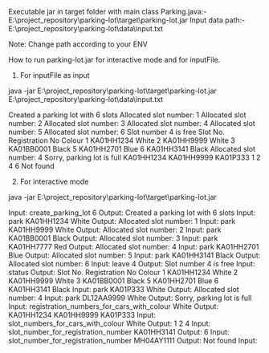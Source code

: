 Executable jar in target folder with main class Parking.java:-  E:\project_repository\parking-lot\target\parking-lot.jar
Input data path:-  E:\project_repository\parking-lot\data\input.txt

Note: Change path according to your ENV

How to run parking-lot.jar for interactive mode and for inputFile.

1. For inputFile as input

java  -jar E:\project_repository\parking-lot\target\parking-lot.jar E:\project_repository\parking-lot\data\input.txt

Created a parking lot with 6 slots
Allocated slot number: 1
Allocated slot number: 2
Allocated slot number: 3
Allocated slot number: 4
Allocated slot number: 5
Allocated slot number: 6
Slot number 4 is free
Slot No.        Registration No            Colour
1       KA01HH1234      White
2       KA01HH9999      White
3       KA01BB0001      Black
5       KA01HH2701      Blue
6       KA01HH3141      Black
Allocated slot number: 4
Sorry, parking lot is full
KA01HH1234 KA01HH9999 KA01P333
1 2 4
6
Not found


2. For interactive mode

java  -jar E:\project_repository\parking-lot\target\parking-lot.jar

Input:
create_parking_lot 6
Output:
Created a parking lot with 6 slots
Input:
park KA01HH1234 White
Output:
Allocated slot number: 1
Input:
park KA01HH9999 White
Output:
Allocated slot number: 2
Input:
park KA01BB0001 Black
Output:
Allocated slot number: 3
Input:
park KA01HH7777 Red
Output:
Allocated slot number: 4
Input:
park KA01HH2701 Blue
Output:
Allocated slot number: 5
Input:
park KA01HH3141 Black
Output:
Allocated slot number: 6
Input:
leave 4
Output:
Slot number 4 is free
Input:
status
Output:
Slot No.        Registration No            Colour
1       KA01HH1234      White
2       KA01HH9999      White
3       KA01BB0001      Black
5       KA01HH2701      Blue
6       KA01HH3141      Black
Input:
park KA01P333 White
Output:
Allocated slot number: 4
Input:
park DL12AA9999 White
Output:
Sorry, parking lot is full
Input:
registration_numbers_for_cars_with_colour White
Output:
KA01HH1234 KA01HH9999 KA01P333
Input:
slot_numbers_for_cars_with_colour White
Output:
1 2 4
Input:
slot_number_for_registration_number KA01HH3141
Output:
6
Input:
slot_number_for_registration_number MH04AY1111
Output:
Not found
Input:



